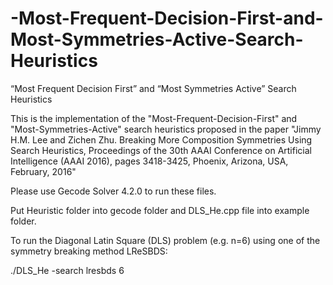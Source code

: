 # -Most-Frequent-Decision-First-and-Most-Symmetries-Active-Search-Heuristics
“Most Frequent Decision First” and “Most Symmetries Active”  Search Heuristics

This is the implementation of the "Most-Frequent-Decision-First" and "Most-Symmetries-Active" search heuristics proposed in the paper "Jimmy H.M. Lee and Zichen Zhu.  Breaking More Composition Symmetries Using Search Heuristics, Proceedings of the 30th AAAI Conference on Artificial Intelligence (AAAI 2016), pages 3418-3425, Phoenix, Arizona, USA, February, 2016"

Please use Gecode Solver 4.2.0 to run these files.

Put Heuristic folder into gecode folder and DLS_He.cpp file into example folder.

To run the Diagonal Latin Square (DLS) problem (e.g. n=6) using one of the symmetry breaking method LReSBDS:

./DLS_He -search lresbds 6
